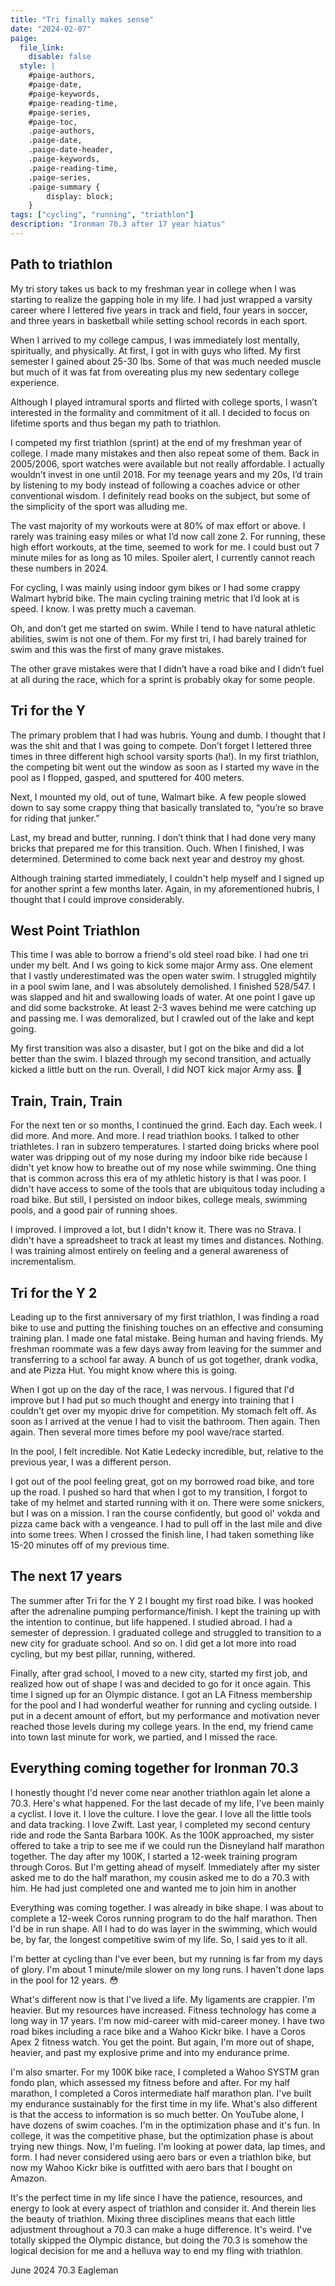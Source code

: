 ```yaml
---
title: "Tri finally makes sense"
date: "2024-02-07"
paige:
  file_link:
    disable: false
  style: |
    #paige-authors,
    #paige-date,
    #paige-keywords,
    #paige-reading-time,
    #paige-series,
    #paige-toc,
    .paige-authors,
    .paige-date,
    .paige-date-header,
    .paige-keywords,
    .paige-reading-time,
    .paige-series,
    .paige-summary {
        display: block;
    }
tags: ["cycling", "running", "triathlon"]
description: "Ironman 70.3 after 17 year hiatus"
---
```

## Path to triathlon

<p>My tri story takes us back to my freshman year in college when I was starting to realize the gapping hole in my life. I had just wrapped a varsity career where I lettered five years in track and field, four years in soccer, and three years in basketball while setting school records in each sport.</p>

<p>When I arrived to my college campus, I was immediately lost mentally, spiritually, and physically. At first, I got in with guys who lifted. My first semester I gained about 25-30 lbs. Some of that was much needed muscle but much of it was fat from overeating plus my new sedentary college experience.</p> 

<p>Although I played intramural sports and flirted with college sports, I wasn’t interested in the formality and commitment of it all. I decided to focus on lifetime sports and thus began my path to triathlon. </p>

<p>I competed my first triathlon (sprint) at the end of my freshman year of college. I made many mistakes and then also repeat some of them. Back in 2005/2006, sport watches were available but not really affordable. I actually wouldn’t invest in one until 2018. For my teenage years and my 20s, I’d train by listening to my body instead of following a coaches advice or other conventional wisdom. I definitely read books on the subject, but some of the simplicity of the sport was alluding me.</p> 

<p>The vast majority of my workouts were at 80% of max effort or above. I rarely was training easy miles or what I’d now call zone 2. For running, these high effort workouts, at the time, seemed to work for me. I could bust out 7 minute miles for as long as 10 miles. Spoiler alert, I currently cannot reach these numbers in 2024.</p> 

<p>For cycling, I was mainly using indoor gym bikes or I had some crappy Walmart hybrid bike. The main cycling training metric that I’d look at is speed. I know. I was pretty much a caveman. </p>

<p>Oh, and don’t get me started on swim. While I tend to have natural athletic abilities, swim is not one of them. For my first tri, I had barely trained for swim and this was the first of many grave mistakes. </p>

<p>The other grave mistakes were that I didn’t have a road bike and I didn’t fuel at all during the race, which for a sprint is probably okay for some people. </p>

## Tri for the Y

<p>The primary problem that I had was hubris. Young and dumb. I thought that I was the shit and that I was going to compete. Don’t forget I lettered three times in three different high school varsity sports (ha!). In my first triathlon, the competing bit went out the window as soon as I started my wave in the pool as I flopped, gasped, and sputtered for 400 meters. </p>

<p>Next, I mounted my old, out of tune, Walmart bike. A few people slowed down to say some crappy thing that basically translated to, “you’re so brave for riding that junker.”</p>

<p>Last, my bread and butter, running. I don’t think that I had done very many bricks that prepared me for this transition. Ouch. When I finished, I was determined. Determined to come back next year and destroy my ghost.</p>

<p>Although training started immediately, I couldn't help myself and I signed up for another sprint a few months later. Again, in my aforementioned hubris, I thought that I could improve considerably.</p>

## West Point Triathlon

<p>This time I was able to borrow a friend's old steel road bike. I had one tri under my belt. And I ws going to kick some major Army ass. One element that I vastly underestimated was the open water swim. I struggled mightily in a pool swim lane, and I was absolutely demolished. I finished 528/547. I was slapped and hit and swallowing loads of water. At one point I gave up and did some backstroke. At least 2-3 waves behind me were catching up and passing me. I was demoralized, but I crawled out of the lake and kept going.</p>

<p>My first transition was also a disaster, but I got on the bike and did a lot better than the swim. I blazed through my second transition, and actually kicked a little butt on the run. Overall, I did NOT kick major Army ass. 🤡

## Train, Train, Train

<p>For the next ten or so months, I continued the grind. Each day. Each week. I did more. And more. And more. I read triathlon books. I talked to other triathletes. I ran in subzero temperatures. I started doing bricks where pool water was dripping out of my nose during my indoor bike ride because I didn't yet know how to breathe out of my nose while swimming. One thing that is common across this era of my athletic history is that I was poor. I didn't have access to some of the tools that are ubiquitous today including a road bike. But still, I persisted on indoor bikes, college meals, swimming pools, and a good pair of running shoes.</p>

<p>I improved. I improved a lot, but I didn't know it. There was no Strava. I didn't have a spreadsheet to track at least my times and distances. Nothing. I was training almost entirely on feeling and a general awareness of incrementalism.</p>

## Tri for the Y 2

<p>Leading up to the first anniversary of my first triathlon, I was finding a road bike to use and putting the finishing touches on an effective and consuming training plan. I made one fatal mistake. Being human and having friends. My freshman roommate was a few days away from leaving for the summer and transferring to a school far away. A bunch of us got together, drank vodka, and ate Pizza Hut. You might know where this is going.</p>

<p>When I got up on the day of the race, I was nervous. I figured that I'd improve but I had put so much thought and energy into training that I couldn't get over my myopic drive for competition. My stomach felt off. As soon as I arrived at the venue I had to visit the bathroom. Then again. Then again. Then several more times before my pool wave/race started.</p>

<p>In the pool, I felt incredible. Not Katie Ledecky incredible, but, relative to the previous year, I was a different person.</p>

<p>I got out of the pool feeling great, got on my borrowed road bike, and tore up the road. I pushed so hard that when I got to my transition, I forgot to take of my helmet and started running with it on. There were some snickers, but I was on a mission. I ran the course confidently, but good ol' vokda and pizza came back with a vengeance. I had to pull off in the last mile and dive into some trees. When I crossed the finish line, I had taken something like 15-20 minutes off of my previous time.</p>

## The next 17 years
<p>The summer after Tri for the Y 2 I bought my first road bike. I was hooked after the adrenaline pumping performance/finish. I kept the training up with the intention to continue, but life happened. I studied abroad. I had a semester of depression. I graduated college and struggled to transition to a new city for graduate school. And so on. I did get a lot more into road cycling, but my best pillar, running, withered.</p>

<p>Finally, after grad school, I moved to a new city, started my first job, and realized how out of shape I was and decided to go for it once again. This time I signed up for an Olympic distance. I got an LA Fitness membership for the pool and I had wonderful weather for running and cycling outside. I put in a decent amount of effort, but my performance and motivation never reached those levels during my college years. In the end, my friend came into town last minute for work, we partied, and I missed the race.</p>

## Everything coming together for Ironman 70.3
<p>I honestly thought I'd never come near another triathlon again let alone a 70.3. Here's what happened. For the last decade of my life, I've been mainly a cyclist. I love it. I love the culture. I love the gear. I love all the little tools and data tracking. I love Zwift. Last year, I completed my second century ride and rode the Santa Barbara 100K. As the 100K approached, my sister offered to take a trip to see me if we could run the Disneyland half marathon together. The day after my 100K, I started a 12-week training program through Coros. But I'm getting ahead of myself. Immediately after my sister asked me to do the half marathon, my cousin asked me to do a 70.3 with him. He had just completed one and wanted me to join him in another</p>

<p>Everything was coming together. I was already in bike shape. I was about to complete a 12-week Coros running program to do the half marathon. Then I'd be in run shape. All I had to do was layer in the swimming, which would be, by far, the longest competitive swim of my life. So, I said yes to it all.</p>

<p>I'm better at cycling than I've ever been, but my running is far from my days of glory. I'm about 1 minute/mile slower on my long runs. I haven't done laps in the pool for 12 years. 😳</p>

<p>What's different now is that I've lived a life. My ligaments are crappier. I'm heavier. But my resources have increased. Fitness technology has come a long way in 17 years. I'm now mid-career with mid-career money. I have two road bikes including a race bike and a Wahoo Kickr bike. I have a Coros Apex 2 fitness watch. You get the point. But again, I'm more out of shape, heavier, and past my explosive prime and into my endurance prime.</p>

<p>I'm also smarter. For my 100K bike race, I completed a Wahoo SYSTM gran fondo plan, which assessed my fitness before and after. For my half marathon, I completed a Coros intermediate half marathon plan. I've built my endurance sustainably for the first time in my life. What's also different is that the access to information is so much better. On YouTube alone, I have dozens of swim coaches. I'm in the optimization phase and it's fun. In college, it was the competitive phase, but the optimization phase is about trying new things. Now, I'm fueling. I'm looking at power data, lap times, and form. I had never considered using aero bars or even a triathlon bike, but now my Wahoo Kickr bike is outfitted with aero bars that I bought on Amazon.</p>

<p>It's the perfect time in my life since I have the patience, resources, and energy to look at every aspect of triathlon and consider it. And therein lies the beauty of triathlon. Mixing three disciplines means that each little adjustment throughout a 70.3 can make a huge difference. It's weird. I've totally skipped the Olympic distance, but doing the 70.3 is somehow the logical decision for me and a helluva way to end my fling with triathlon.</p>

<p>June 2024 70.3 Eagleman</p>
